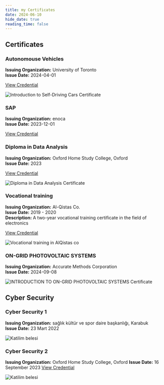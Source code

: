 ```yaml
---
title: my Certificates
date: 2024-06-10
hide_date: true
reading_time: false
---
```


## Certificates

### Autonomouse Vehicles
**Issuing Organization:** University of Toronto  
**Issue Date:** 2024-04-01

[View Credential](https://www.coursera.org/account/accomplishments/verify/XD6FYG8MLU8M)

![Introduction to Self-Driving Cars Certificate](cer_5.jpg)

### SAP
**Issuing Organization:** enoca  
**Issue Date:** 2023-12-01

[View Credential](https://www.linkedin.com/in/enghamidi/details/certifications/)

### Diploma in Data Analysis
**Issuing Organization:** Oxford Home Study College, Oxford  
**Issue Date:** 2023

[View Credential](https://www.linkedin.com/in/enghamidi/details/certifications/)

![Diploma in Data Analysis Certificate](cer_4.jpg)


### Vocational training 
**Issuing Organization:** Al-Qistas Co.  
**Issue Date:** 2019 - 2020  
**Description:** A two-year vocational training certificate in the field of electronics

[View Credential](https://www.linkedin.com/in/enghamidi/details/certifications/)

![Vocational training in AlQistas co](cer_2.jpg)



### ON-GRID PHOTOVOLTAIC SYSTEMS
**Issuing Organization:** Accurate Methods Corporation  
**Issue Date:** 2024-09-08

![INTRODUCTION TO ON-GRID PHOTOVOLTAIC SYSTEMS Certificate](cer_5.jpg)

## Cyber Security
### Cyber Security 1
**Issuing Organization:** sağlık kültür ve spor daire başkanlığı, Karabuk  
**Issue Date:** 23 Mart 2022

![Katilim belesi ](cer_1.jpg)

### Cyber Security 2
**Issuing Organization:** Oxford Home Study College, Oxford
**Issue Date:** 16 September 2023
[View Credential](https://www.linkedin.com/in/enghamidi/details/certifications/)

![Katilim belesi ](cer_5.jpg)
